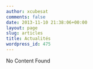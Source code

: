 ```yaml
---
author: xcubesat
comments: false
date: 2013-11-10 21:38:06+00:00
layout: page
slug: articles
title: Actualités
wordpress_id: 475
---
```


No Content Found
